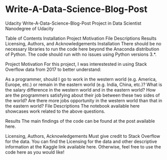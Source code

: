 # Write-A-Data-Science-Blog-Post
Udacity Write-A-Data-Science-Blog-Post
Project in Data Scientist Nanodegree of Udacity

Table of Contents
Installation
Project Motivation
File Descriptions
Results
Licensing, Authors, and Acknowledgements
Installation
There should be no necessary libraries to run the code here beyond the Anaconda distribution of Python. The code should run with no issues using Python versions 3.*.

Project Motivation
For this project, I was interestested in using Stack Overflow data from 2017 to better understand:

As a programmer, should I go to work in the western world (e.g. America, Europe, etc.) or remain in the eastern world (e.g. India, China, etc.)?
What is the salary difference in the western world and in the eastern world?
How are the programmers satisfying about their job between these two sides of the world?
Are there more jobs opportunity in the western world than that in the eastern world?
File Descriptions
The notebook available here showcases work related to the above questions.

Results
The main findings of the code can be found at the post available here.

Licensing, Authors, Acknowledgements
Must give credit to Stack Overflow for the data. You can find the Licensing for the data and other descriptive information at the Kaggle link available here. Otherwise, feel free to use the code here as you would like!
